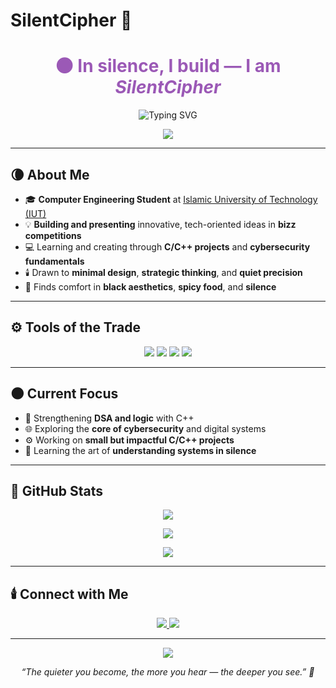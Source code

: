 # SilentCipher 🖤
<!-- README.md -->

<!-- Header -->
<h1 align="center" style="color:#9B59B6;">🌑 In silence, I build — I am <i>SilentCipher</i></h1>

<p align="center">
  <img src="https://readme-typing-svg.herokuapp.com?font=Fira+Code&weight=500&duration=4000&pause=500&color=9B59B6&center=true&width=500&lines=💻+Computer+Engineering+Student;🧩+Curious+Mind+Exploring+Systems;🔐+Learning+Cybersecurity+Step+by+Step;🌒+Observing+Silently,+Building+Slowly" alt="Typing SVG" />
</p>

<p align="center">
  <img src="https://capsule-render.vercel.app/api?type=soft&color=6C3483&height=80&section=header" />
</p>

---

## 🌘 About Me

- 🎓 **Computer Engineering Student** at [Islamic University of Technology (IUT)](https://www.iutoic-dhaka.edu/)
- 💡 **Building and presenting** innovative, tech-oriented ideas in **bizz competitions**
- 💻 Learning and creating through **C/C++ projects** and **cybersecurity fundamentals**
- 🕯️ Drawn to **minimal design**, **strategic thinking**, and **quiet precision**
- 🖤 Finds comfort in **black aesthetics**, **spicy food**, and **silence**

---

## ⚙️ Tools of the Trade

<p align="center">
  <img src="https://img.shields.io/badge/C-2C3E50?style=for-the-badge&logo=c&logoColor=white" />
  <img src="https://img.shields.io/badge/C++-512E5F?style=for-the-badge&logo=c%2B%2B&logoColor=white" />
  <img src="https://img.shields.io/badge/GitHub-000000?style=for-the-badge&logo=github&logoColor=white" />
  <img src="https://img.shields.io/badge/VS%20Code-5B2C6F?style=for-the-badge&logo=visual-studio-code&logoColor=white" />
</p>

---

## 🌑 Current Focus

- 🧠 Strengthening **DSA and logic** with C++  
- 🌐 Exploring the **core of cybersecurity** and digital systems  
- ⚙️ Working on **small but impactful C/C++ projects**  
- 💭 Learning the art of **understanding systems in silence**

---

## 🩶 GitHub Stats

<p align="center">
  <img src="https://github-readme-stats.vercel.app/api?username=SilentCipher-Star&show_icons=true&theme=tokyonight&title_color=9B59B6&icon_color=9B59B6&text_color=C9C9C9&bg_color=0D1117&hide_border=true" />
</p>

<p align="center">
  <img src="https://github-readme-streak-stats.herokuapp.com/?user=SilentCipher-Star&theme=tokyonight&hide_border=true&ring=9B59B6&fire=9B59B6&currStreakLabel=9B59B6" />
</p>

<p align="center">
  <img src="https://github-readme-stats.vercel.app/api/top-langs/?username=SilentCipher-Star&layout=compact&theme=tokyonight&title_color=9B59B6&text_color=C9C9C9&bg_color=0D1117&hide_border=true" />
</p>

---

## 🕯️ Connect with Me

<p align="center">
  <a href="https://github.com/SilentCipher-Star" target="_blank">
    <img src="https://img.shields.io/badge/GitHub-SilentCipher--Star-9B59B6?style=for-the-badge&logo=github&logoColor=white" />
  </a>
  <a href="mailto:lookism6122@gmail.com" target="_blank">
    <img src="https://img.shields.io/badge/Email-lookism6122@gmail.com-6C3483?style=for-the-badge&logo=gmail&logoColor=white" />
  </a>
</p>

---

<p align="center">
  <img src="https://capsule-render.vercel.app/api?type=waving&color=6C3483&height=100&section=footer" />
</p>

<p align="center">
  <i>“The quieter you become, the more you hear — the deeper you see.” 🖤</i>
</p>
